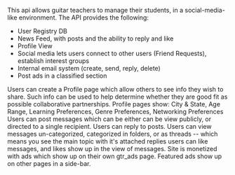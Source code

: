 This api allows guitar teachers to manage their students, in a social-media-like environment. 
The API provides the following:
  - User Registry DB
  - News Feed, with posts and the ability to reply and like
  - Profile View
  - Social media lets users connect to other users (Friend Requests), establish interest groups
  - Internal email system (create, send, reply, delete)
  - Post ads in a classified section

Users can create a Profile page which allow others to see info they wish to share. Such info can be used to help determine whether they are good fit as possible collaborative partnerships.
Profile pages show: City & State, Age Range, Learning Preferences, Genre Preferences, Networking Preferences
Users can post messages which can be either can be view publicly, or directed to a single recipient.
Users can reply to posts.
Users can view messages un-categorized, categorized in folders, or as threads -- which means you see the main topic with it's attached replies
users can like messages, and likes show up in the view of messages.
Site is monetized with ads which show up on their own gtr_ads page. Featured ads show up on other pages in a side-bar.
